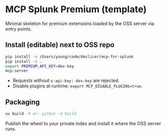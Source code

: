 # MCP Splunk Premium (template)

Minimal skeleton for premium extensions loaded by the OSS server via entry points.

## Install (editable) next to OSS repo

```bash
pip install -e /Users/young/code/deslicer/mcp-for-splunk
pip install -e .
export PREMIUM_API_KEY=dev-key
mcp-server
```

- Requests without `x-api-key: dev-key` are rejected.
- Disable plugins at runtime: `export MCP_DISABLE_PLUGINS=true`.

## Packaging

```bash
uv build  # or: python -m build
```

Publish the wheel to your private index and install it where the OSS server runs.
